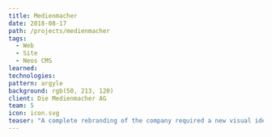 ```yaml
---
title: Medienmacher
date: 2018-08-17
path: /projects/medienmacher
tags:
  - Web
  - Site
  - Neos CMS
learned:
technologies:
pattern: argyle
background: rgb(50, 213, 120)
client: Die Medienmacher AG
team: 5
icon: icon.svg
teaser: "A complete rebranding of the company required a new visual identity along with a new corporate website. The new site shows the company on a more human level and focuses on select key showcases."
---
```

